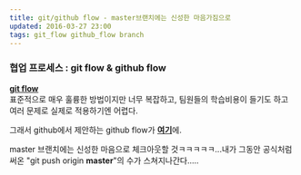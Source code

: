 ```yaml
---
title: git/github flow - master브랜치에는 신성한 마음가짐으로  
updated: 2016-03-27 23:00
tags: git_flow github_flow branch
---
```


### 협업 프로세스 : git flow & github flow

  [**git flow**](http://danielkummer.github.io/git-flow-cheatsheet/index.ko_KR.html)    
  표준적으로 매우 훌륭한 방법이지만 너무 복잡하고, 팀원들의 학습비용이 들기도 하고 여러 문제로 실제로 적용하기엔 어렵다.

  그래서 github에서 제안하는 github flow가 [**여기**](https://guides.github.com/introduction/flow/)에.

  master 브랜치에는 신성한 마음으로 체크아웃할 것ㅋㅋㅋㅋㅋ...내가 그동안 공식처럼 써온 "git push origin **master**"의 수가 스쳐지나간다.....
